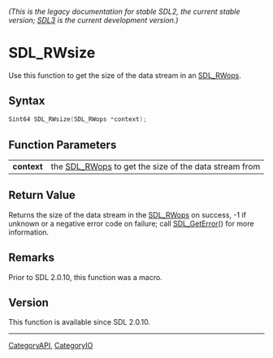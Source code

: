 ###### (This is the legacy documentation for stable SDL2, the current stable version; [SDL3](https://wiki.libsdl.org/SDL3/) is the current development version.)
# SDL_RWsize

Use this function to get the size of the data stream in an [SDL_RWops](SDL_RWops).

## Syntax

```c
Sint64 SDL_RWsize(SDL_RWops *context);

```

## Function Parameters

|                 |                                                                    |
| --------------- | ------------------------------------------------------------------ |
| **context**     | the [SDL_RWops](SDL_RWops) to get the size of the data stream from |

## Return Value

Returns the size of the data stream in the [SDL_RWops](SDL_RWops) on
success, -1 if unknown or a negative error code on failure; call
[SDL_GetError](SDL_GetError)() for more information.

## Remarks

Prior to SDL 2.0.10, this function was a macro.

## Version

This function is available since SDL 2.0.10.

----
[CategoryAPI](CategoryAPI), [CategoryIO](CategoryIO)


